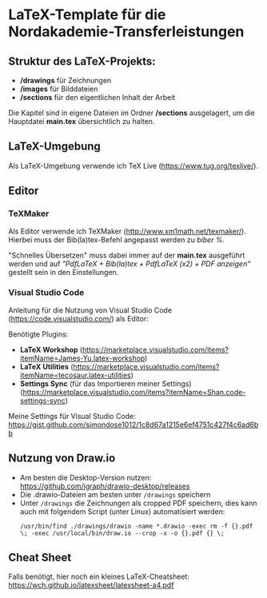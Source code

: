# LaTeX-Template für die Nordakademie-Transferleistungen

## Struktur des LaTeX-Projekts:

- **/drawings** für Zeichnungen
- **/images** für Bilddateien
- **/sections** für den eigentlichen Inhalt der Arbeit

Die Kapitel sind in eigene Dateien im Ordner **/sections** ausgelagert, um die Hauptdatei **main.tex** übersichtlich zu halten.

## LaTeX-Umgebung

Als LaTeX-Umgebung verwende ich TeX Live (https://www.tug.org/texlive/).

## Editor

### TeXMaker

Als Editor verwende ich TeXMaker (http://www.xm1math.net/texmaker/). Hierbei muss der Bib(la)tex-Befehl angepasst werden zu _biber %_.

"Schnelles Übersetzen" muss dabei immer auf der **main.tex** ausgeführt werden und auf _"PdfLaTeX + Bib(la)tex + PdfLaTeX (x2) + PDF anzeigen"_ gestellt sein in den Einstellungen.

### Visual Studio Code

Anleitung für die Nutzung von Visual Studio Code (https://code.visualstudio.com/) als Editor:

Benötigte Plugins:

- **LaTeX Workshop** (https://marketplace.visualstudio.com/items?itemName=James-Yu.latex-workshop)
- **LaTeX Utilities** (https://marketplace.visualstudio.com/items?itemName=tecosaur.latex-utilities)
- **Settings Sync** (für das Importieren meiner Settings) (https://marketplace.visualstudio.com/items?itemName=Shan.code-settings-sync)

Meine Settings für Visual Studio Code: https://gist.github.com/simondose1012/1c8d67a1215e6ef4751c427f4c6ad6bb

## Nutzung von Draw.io

- Am besten die Desktop-Version nutzen: https://github.com/jgraph/drawio-desktop/releases
- Die .drawio-Dateien am besten unter `/drawings` speichern
- Unter `/drawings` die Zeichnungen als cropped PDF speichern, dies kann auch mit folgendem Script (unter Linux) automatisiert werden:
  ```
  /usr/bin/find ./drawings/drawio -name *.drawio -exec rm -f {}.pdf \; -exec /usr/local/bin/draw.io --crop -x -o {}.pdf {} \;
  ```

## Cheat Sheet

Falls benötigt, hier noch ein kleines LaTeX-Cheatsheet: https://wch.github.io/latexsheet/latexsheet-a4.pdf
